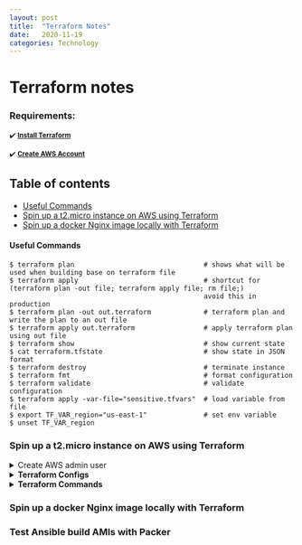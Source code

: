 ```yaml
---
layout: post
title:  "Terraform Notes"
date:   2020-11-19
categories: Technology
---
```

<link rel="stylesheet" type="text/css" media="all" href="assets/css/markdown_styles.css" />

# Terraform notes #
### Requirements:
<sup>:heavy_check_mark: <strong>[Install Terraform](https://www.terraform.io/downloads.html)</strong></sup>
  
<sup>:heavy_check_mark: <strong>[Create AWS Account](https://console.aws.amazon.com/console)</strong></sup>  


## Table of contents
- [Useful Commands](#Useful-Commands)
- [Spin up a t2.micro instance on AWS using Terraform](#Spin-up-a-t2.micro-instance-on-AWS-using-Terraform)
- [Spin up a docker Nginx image locally with Terraform](#Spin-up-a-docker-Nginx-image-locally-with-Terraform)


#### Useful Commands
```
$ terraform plan                                # shows what will be used when building base on terraform file
$ terraform apply                               # shortcut for (terraform plan -out file; terraform apply file; rm file;)
                                                avoid this in production
$ terraform plan -out out.terraform             # terraform plan and write the plan to an out file
$ terraform apply out.terraform                 # apply terraform plan using out file
$ terraform show                                # show current state
$ cat terraform.tfstate                         # show state in JSON format
$ terraform destroy                             # terminate instance 
$ terraform fmt                                 # format configuration
$ terraform validate                            # validate configuration
$ terraform apply -var-file="sensitive.tfvars"  # load variable from file
$ export TF_VAR_region="us-east-1"              # set env variable
$ unset TF_VAR_region
```

### Spin up a t2.micro instance on AWS using Terraform
<details><summary>Create AWS admin user</summary>
Create new user named <strong>terraform</strong><br/>
Create new group named <strong>Admin</strong> with <strong>AdministrationAccess</strong> policy<br/>
Add user <strong>terraform</strong> to <strong>Admin<strong> group<br/>
Save csv credentials<br />
</details>
<details><summary>Terraform Configs</summary>
provider.tf

```
provider "aws" {
    access_key = var.AWS_ACCESS_KEY
    secret_key = var.AWS_SECRET_KEY
    region     = var.AWS_REGION
}
```
instance.tf

```
resource "aws_instance" "example" {
    ami = var.AMIS[var.AWS_REGION]
    instance_type = "t2.micro"
}
```
var.tf

```
variable "AWS_ACCESS_KEY" {}
variable "AWS_SECRET_KEY" {}
variable "AWS_REGION" {
  default = "us-east-1"
}
variable "AMIS" {
  type = map
  default = {
    us-east-1 = "ami-0947d2ba12ee1ff75",
    us-east-1 = "ami-0885b1f6bd170450c"
  }
}
``` 
terraform.tfvars

```
AWS_ACCESS_KEY = "REPLACE_ACCESS_KEY"
AWS_SECRET_KEY = "REPLACE_SECRET_KEY"
AWS_REGION = "us-east-1 "
```
</details>

<details><summary>Terraform Commands</summary>
  
```
$ terraform init
$ terraform plan
$ terraform plan -out out.terraform
$ terraform apply -var-file="out.terraform
$ terraform show
$ terraform destroy
```
</details>



    
### Spin up a docker Nginx image locally with Terraform
  
### Test Ansible build AMIs with Packer
